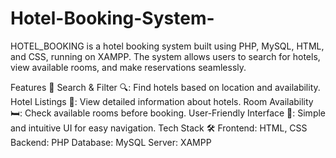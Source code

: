 # Hotel-Booking-System-
HOTEL_BOOKING is a hotel booking system built using PHP, MySQL, HTML, and CSS, running on XAMPP. The system allows users to search for hotels, view available rooms, and make reservations seamlessly.

Features 🚀
Search & Filter 🔍: Find hotels based on location and availability.
Hotel Listings 🏨: View detailed information about hotels.
Room Availability 🛏️: Check available rooms before booking.
User-Friendly Interface 🎨: Simple and intuitive UI for easy navigation.
Tech Stack 🛠️
Frontend: HTML, CSS
Backend: PHP
Database: MySQL
Server: XAMPP
